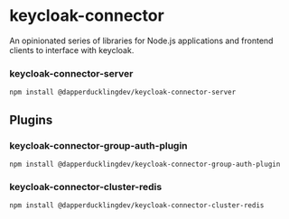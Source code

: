 # keycloak-connector

An opinionated series of libraries for Node.js applications and frontend clients to interface with keycloak.

[//]: # (### keycloak-connector-client)
[//]: # (`npm install @dapperducklingdev/keycloak-connector-client`)

### keycloak-connector-server
`npm install @dapperducklingdev/keycloak-connector-server`

## Plugins
### keycloak-connector-group-auth-plugin
`npm install @dapperducklingdev/keycloak-connector-group-auth-plugin`

### keycloak-connector-cluster-redis
`npm install @dapperducklingdev/keycloak-connector-cluster-redis`
